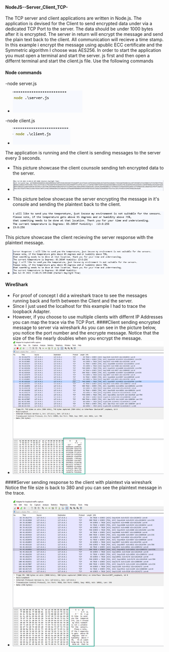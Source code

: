 #### NodeJS--Server_Client_TCP-
The TCP server and client applications are written in Node.js.
The application is devised for the Client to send encrypted data under via a dedicated TCP Port to the server.
The data should be under 1000 bytes after it is encrypted.
The server in return will encrypt the message and send the plain text back to the client.
All communication will recieve a time stamp.
In this example i encrypt the message using apublic ECC certificate and the Symmetric algorithm I choose was AES256.
In order to start the application you must open a terminal and start the server. js first and then open a differnt terminal and start the client.js file.
Use the following commands
#### Node commands
-node server.js
- ![Screenshot](images/node-serv.png)

-node client.js

- ![Screenshot](images/node_clien.png)

The application is running and the client is sending messages to the server every 3 seconds.
- This picture showcase the client counsole sending teh encrypted data to the server.
-  ![Screenshot](images/client_encrypy.png)

- This picture below showcase the server encrypting the message in it's console and sending the plaintext back to the client.
-  ![Screenshot](images/server_decrypt.png)

This picture showcase the client recieving the server response with the plaintext message.
-  ![Screenshot](images/sever_resp.png)

#### WireShark

- For proof of concept I did a wireshark trace to see the messages running back and forth between the Client and the server.
- Since I just used the localhost for this example I had to trace the loopback Adapter.
- However, if you choose to use multiple clients with differnt IP Addresses you can map the trace via the TCP Port.
####Client sending encrypted message to server via wireshark
As you can see in the picture below, you notice the port number and the encrypte message.
Notice that the size of the file nearly doubles when you encrypt the message.
-  ![Screenshot](images/clien_wire.png)

####Server sending response to the client with plaintext via wireshark
Notice the file size is back to 380 and you can see the plaintext message in the trace.
-  ![Screenshot](images/server_wire.png)

